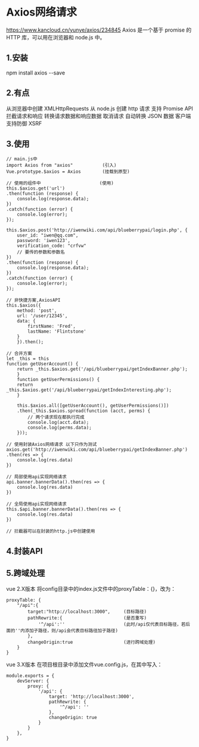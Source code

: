 # Axios网络请求
https://www.kancloud.cn/yunye/axios/234845
Axios 是一个基于 promise 的 HTTP 库，可以用在浏览器和 node.js 中。
## 1.安装
npm install axios --save 
## 2.有点
从浏览器中创建 XMLHttpRequests
从 node.js 创建 http 请求
支持 Promise API
拦截请求和响应
转换请求数据和响应数据
取消请求
自动转换 JSON 数据
客户端支持防御 XSRF
## 3.使用
```
// main.js中
import Axios from "axios"           (引入)
Vue.prototype.$axios = Axios        (挂载到原型)

// 使用的组件中                      (使用)
this.$axios.get('url')
.then(function (response) {
    console.log(response.data);
})
.catch(function (error) {
    console.log(error);
});

this.$axios.post('http://iwenwiki.com/api/blueberrypai/login.php', {
    user_id: "iwen@qq.com",
    password: 'iwen123',
    verification_code: "crfvw"
    // 要传的参数和参数名
})
.then(function (response) {
    console.log(response.data);
})
.catch(function (error) {
    console.log(error);
});

// 非快捷方案,AxiosAPI
this.$axios({
    method: 'post',
    url: '/user/12345',
    data: {
        firstName: 'Fred',
        lastName: 'Flintstone'
    }
    }).then();
        
// 合并方案
let _this = this
function getUserAccount() {
    return _this.$axios.get('/api/blueberrypai/getIndexBanner.php');
    }
    function getUserPermissions() {
    return _this.$axios.get('/api/blueberrypai/getIndexInteresting.php');
    }

    this.$axios.all([getUserAccount(), getUserPermissions()])
    .then(_this.$axios.spread(function (acct, perms) {
        // 两个请求现在都执行完成
        console.log(acct.data);
        console.log(perms.data);       
    }));

// 使用封装Axios网络请求 以下只作为测试
axios.get('http://iwenwiki.com/api/blueberrypai/getIndexBanner.php')
.then(res => {
    console.log(res.data)
})

// 局部使用api实现网络请求
api.banner.bannerData().then(res => {
    console.log(res.data)
})

// 全局使用api实现网络请求
this.$api.banner.bannerData().then(res => {
    console.log(res.data)
})

// 拦截器可以在封装的http.js中创建使用
```
## 4.封装API
## 5.跨域处理
vue 2.X版本
将config目录中的index.js文件中的proxyTable：{}，改为：
```
proxyTable: {
    "/api":{
        target:"http://localhost:3000",     (目标路径)
        pathRewrite:{                       (是否重写)
            '^/api':''                      (此时/api仅代表目标路径，若后面的''内添加子路径，则/api会代表目标路径加子路径)
        },
        changeOrigin:true                   (进行跨域处理)
    }
}
```
vue 3.X版本
在项目根目录中添加文件vue.config.js，在其中写入：
```
module.exports = {
    devServer: {
        proxy: {
            '/api': {
                target: 'http://localhost:3000',
                pathRewrite: {
                    '^/api': ''
                },
                changeOrigin: true
            }
        }
    },
}
```

